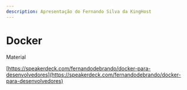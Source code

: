 ```yaml
---
description: Apresentação do Fernando Silva da KingHost
---
```


# Docker

Material

[https://speakerdeck.com/fernandodebrando/docker-para-desenvolvedores](https://speakerdeck.com/fernandodebrando/docker-para-desenvolvedores)

